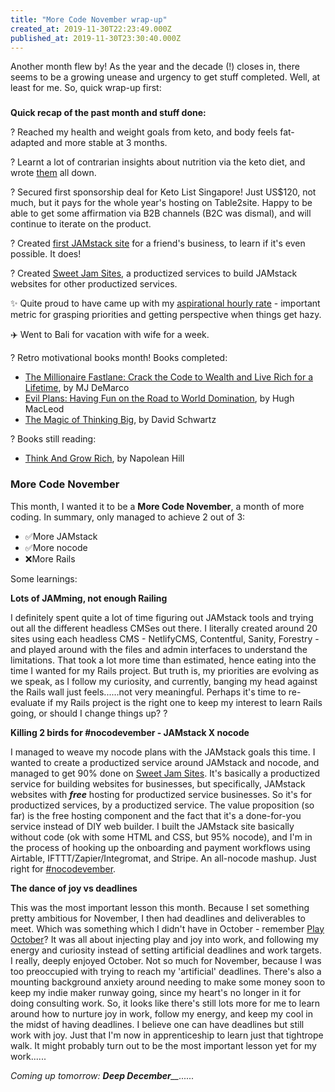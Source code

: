 ```yaml
---
title: "More Code November wrap-up"
created_at: 2019-11-30T22:23:49.000Z
published_at: 2019-11-30T23:30:40.000Z
---
```

Another month flew by! As the year and the decade (!) closes in, there seems to be a growing unease and urgency to get stuff completed. Well, at least for me. So, quick wrap-up first:

###   

**Quick recap of the past month and stuff done:**

? Reached my health and weight goals from keto, and body feels fat-adapted and more stable at 3 months.

? Learnt a lot of contrarian insights about nutrition via the keto diet, and wrote [them](https://200wordsaday.com/words/counter-intuitive-things-i-learned-about-nutrition-while-on-intermittent-fasting-and-keto-318055dde833cee057) all down.

? Secured first sponsorship deal for Keto List Singapore! Just US$120, not much, but it pays for the whole year's hosting on Table2site. Happy to be able to get some affirmation via B2B channels (B2C was dismal), and will continue to iterate on the product.

? Created [first JAMstack site](https://goodchatco.com/) for a friend's business, to learn if it's even possible. It does!

? Created [Sweet Jam Sites](https://sweetjamsites.com/), a productized services to build JAMstack websites for other productized services.

✨ Quite proud to have came up with my [aspirational hourly rate](https://200wordsaday.com/words/what-s-your-aspirational-hourly-rate-304415dc17cd0584b8) - important metric for grasping priorities and getting perspective when things get hazy.

✈️ Went to Bali for vacation with wife for a week.

? Retro motivational books month! Books completed: 

*   [The Millionaire Fastlane: Crack the Code to Wealth and Live Rich for a Lifetime](https://www.amazon.com/Millionaire-Fastlane-Crack-Wealth-Lifetime/dp/0984358102), by MJ DeMarco
*   [Evil Plans: Having Fun on the Road to World Domination](https://www.amazon.com/Evil-Plans-Having-World-Domination/dp/1591843847), by Hugh MacLeod
*   [The Magic of Thinking Big](https://www.amazon.com/Magic-Thinking-Big-David-Schwartz/dp/0671646788), by David Schwartz

? Books still reading:

*   [Think And Grow Rich](https://www.amazon.com/Think-Grow-Rich-ebook/dp/B001NGN2D2), by Napolean Hill

  

### **More Code November**

This month, I wanted it to be a **More Code November**, a month of more coding. In summary, only managed to achieve 2 out of 3:

*   ✅More JAMstack
*   ✅More nocode
*   ❌More Rails

  

Some learnings:

  

**Lots of JAMming, not enough Railing**

I definitely spent quite a lot of time figuring out JAMstack tools and trying out all the different headless CMSes out there. I literally created around 20 sites using each headless CMS - NetlifyCMS, Contentful, Sanity, Forestry - and played around with the files and admin interfaces to understand the limitations. That took a lot more time than estimated, hence eating into the time I wanted for my Rails project. But truth is, my priorities are evolving as we speak, as I follow my curiosity, and currently, banging my head against the Rails wall just feels......not very meaningful. Perhaps it's time to re-evaluate if my Rails project is the right one to keep my interest to learn Rails going, or should I change things up? ? 

  

**Killing 2 birds for #nocodevember - JAMstack X nocode**

I managed to weave my nocode plans with the JAMstack goals this time. I wanted to create a productized service around JAMstack and nocode, and managed to get 90% done on [Sweet Jam Sites](https://sweetjamsites.com/). It's basically a productized service for building websites for businesses, but specifically, JAMstack websites with _**free**_ hosting for productized service businesses. So it's for productized services, by a productized service. The value proposition (so far) is the free hosting component and the fact that it's a done-for-you service instead of DIY web builder. I built the JAMstack site basically without code (ok with some HTML and CSS, but 95% nocode), and I'm in the process of hooking up the onboarding and payment workflows using Airtable, IFTTT/Zapier/Integromat, and Stripe. An all-nocode mashup. Just right for [#nocodevember](https://twitter.com/hashtag/nocodevember?src=hash). 

  

**The dance of joy vs deadlines**

This was the most important lesson this month. Because I set something pretty ambitious for November, I then had deadlines and deliverables to meet. Which was something which I didn't have in October - remember [Play October](https://200wordsaday.com/words/play-october-wrap-up-sparking-joy-in-work-301995dbbff3614d37)? It was all about injecting play and joy into work, and following my energy and curiosity instead of setting artificial deadlines and work targets. I really, deeply enjoyed October. Not so much for November, because I was too preoccupied with trying to reach my 'artificial' deadlines. There's also a mounting background anxiety around needing to make some money soon to keep my indie maker runway going, since my heart's no longer in it for doing consulting work. So, it looks like there's still lots more for me to learn around how to nurture joy in work, follow my energy, and keep my cool in the midst of having deadlines. I believe one can have deadlines but still work with joy. Just that I'm now in apprenticeship to learn just that tightrope walk. It might probably turn out to be the most important lesson yet for my work......

  

_Coming up tomorrow:_ _**Deep December**__......_
